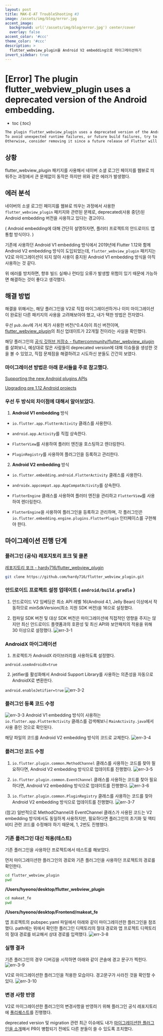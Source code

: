 ```yaml
---
layout: post
title: MAK-E-AT TroubleShooting #3
image: /assets/img/blog/error.jpg
accent_image: 
  background: url('/assets/img/blog/error.jpg') center/cover
  overlay: false
accent_color: '#ccc'
theme_color: '#ccc'
description: >
  flutter_webview_plugin을 Android V2 embedding으로 마이그레이션하기
invert_sidebar: true
---
```


# [Error] The plugin flutter_webview_plugin uses a deprecated version of the Android embedding.

* toc
{:toc}


```bash
The plugin flutter_webview_plugin uses a deprecated version of the Android embedding.
To avoid unexpected runtime failures, or future build failures, try to see if this plugin supports the Android V2 embedding.r
Otherwise, consider removing it since a future release of Flutter will remove these deprecated APIs.
```

## 상황

flutter_webview_plugin 패키지를 사용해서 네이버 소셜 로그인 페이지를 웹뷰로 띄워주는 과정에서 큰 문제없이 동작은 하지만 위와 같은 에러가 발생했다.


## 에러 분석

네이버의 소셜 로그인 페이지를 웹뷰로 띄우는 과정에서 사용한 `flutter_webview_plugin` 패키지와 관련된 문제로, deprecated(사용 중단)된 Android embedding 버전을 사용하고 있다는 경고이다. 

( Android embedding에 대해 간단히 설명하자면, 플러터 프로젝트의 안드로이드 앱 통합 방식이다. )

기존에 사용하던 Android V1 embedding 방식에서 2019년에 Flutter 1.12와 함께 Android V2 embedding 방식이 도입되었는데,
`flutter_webview_plugin` 패키지는 V2로 마이그레이션이 되지 않아 사용이 중지된 Android V1 embedding 방식을 아직 사용하는 것 같다.

위 에러를 방치하면, 향후 빌드 실패나 런타임 오류가 발생할 위험이 있기 때문에 가능하면 해결하는 것이 좋다고 생각했다.


## 해결 방법

해결을 위해서는, 해당 플러그인을 V2로 직접 마이그레이션하거나 이미 마이그레이션이 완료된 다른 패키지의 사용을 고려해보아야 했고, 내가 택한 방법은 전자였다.

우선 `pub.dev`에 가서 제가 사용한 버전(^0.4.0)이 최신 버전이며, [flutter_webview_plugin](https://pub.dev/packages/flutter_webview_plugin)의 최신 업데이트가 22개월 전이라는 사실을 확인했다.

해당 플러그인의 [공식 깃허브 저장소 - fluttercommunity/flutter_webview_plugin](https://github.com/fluttercommunity/flutter_webview_plugin)를 살펴보니, 예상대로 많은 사람들이 deprecated version에 대해 이슈들을 생성한 것을 볼 수 있었고, 직접 문제점을 해결하려고 시도하신 분들도 간간히 보였다. 


### 마이그레이션 방법은 아래 문서들을 주로 참고했다.

[Supporting the new Android plugins APIs](https://docs.flutter.dev/release/breaking-changes/plugin-api-migration)

[Upgrading pre 1.12 Android projects](https://github.com/flutter/flutter/wiki/Upgrading-pre-1.12-Android-projects)


### 우선 두 방식의 차이점에 대해서 알아보았다.

1. **Android V1 embedding** 방식

- `io.flutter.app.FlutterActivity` 클래스를 사용한다.

- `android.app.Activity`를 직접 상속한다.

- `FlutterView`를 사용하여 플러터 엔진을 호스팅하고 렌더링한다.

- `PluginRegistry`를 사용하여 플러그인을 등록하고 관리한다.
    
2. **Android V2 embedding** 방식

- `io.flutter.embedding.android.FlutterActivity` 클래스를 사용한다.

- `androidx.appcompat.app.AppCompatActivity`를 상속한다.

- `FlutterEngine` 클래스를 사용하여 플러터 엔진을 관리하고 `FlutterView`를 사용하여 렌더링한다.

- `FlutterEngine`을 사용하여 플러그인을 등록하고 관리하며, 각 플러그인은 `io.flutter.embedding.engine.plugins.FlutterPlugin` 인터페이스를 구현해야 한다.
    

## 마이그레이션 진행 단계

### 플러그인 (공식) 레포지토리 포크 및 클론

[레포지토리 포크 - hardy716/flutter_webview_plugin](https://github.com/hardy716/flutter_webview_plugin)

```bash
git clone https://github.com/hardy716/flutter_webview_plugin.git
```

### 안드로이드 프로젝트 설정 업데이트 ( `android/build.gradle` )

1. 안드로이드 V2 임베딩은 최소 API 레벨 16(Android 4.1, Jelly Bean) 이상에서 작동하므로 minSdkVersion(최소 지원 SDK 버전)을 16으로 설정했다.

2. 컴파일 SDK 버전 및 대상 SDK 버전은 마이그레이션에 직접적인 영향을 주지는 않지만 최신 안드로이드 플랫폼과의 호환성 및 최신 API와 보안패치의 적용을 위해 30 이상으로 설정했다.
![err-3-1](/assets/img/blog/err-3-1.png)


### AndroidX 마이그레이션

1. 프로젝트가 AndroidX 라이브러리를 사용하도록 설정했다.

`android.useAndroidX=true`

2. jetifier를 활성화해서 Android Support Library를 사용하는 의존성을 자동으로 AndroidX로 변환한다.

`android.enableJetifier=true`
![err-3-2](/assets/img/blog/err-3-2.png)


### 플러그인 등록 코드 수정

![err-3-3](/assets/img/blog/err-3-3.png)
Android V1 embedding 방식이 사용하는 `io.flutter.app.FlutterActivity` 클래스를 검색해보니 `MainActivity.java`에서 사용 중인 것으로 확인된다.

해당 파일의 코드를 Android V2 embedding 방식의 코드로 교체한다.
![err-3-4](/assets/img/blog/err-3-4.png)


### 플러그인 코드 수정

1. `io.flutter.plugin.common.MethodChannel` 클래스를 사용하는 코드를 찾아 필요하다면, Android V2 embedding 방식으로 업데이트를 진행했다.
![err-3-5](/assets/img/blog/err-3-5.png)

2. `io.flutter.plugin.common.EventChannel` 클래스를 사용하는 코드를 찾아 필요하다면, Android V2 embedding 방식으로 업데이트를 진행했다. 
![err-3-6](/assets/img/blog/err-3-6.png)

3. `io.flutter.plugin.common.PluginRegistry` 클래스를 사용하는 코드를 찾아 Android V2 embedding 방식으로 업데이트를 진행했다. 
![err-3-7](/assets/img/blog/err-3-7.png)


(참고) 일반적으로 MethodChannel과 EventChannel 클래스가 사용된 코드는 V2 embedding 방식에서도 동일하게 사용하지만, 필요하다면 플러그인의 초기화 및 액티비티 관련 코드를 수정해야 하기 때문에, 1, 2번도 진행했다.


### 기존 플러그인 대신 적용(테스트)

기존 플러그인을 사용하던 프로젝트에서 테스트를 해보았다.

먼저 마이그레이션한 플러그인의 경로와 기존 플러그인을 사용하던 프로젝트의 경로를 확인한다.

```bash
cd flutter_webview_plugin
pwd
```
**/Users/hyeono/desktop/flutter_webview_plugin**

```bash
cd makeat_fe
pwd
```
**/Users/hyeono/desktop/Frontend/makeat_fe**


앱 프로젝트의 pubspec.yaml 파일에서 아래와 같이 마이그레이션한 플러그인을 참조했다. path에는 위에서 확인한 플러그인 디렉토리의 절대 경로와 앱 프로젝트 디렉토리의 절대 경로를 비교해서 상대 경로를 입력했다.
![err-3-8](/assets/img/blog/err-3-8.png)


### 실행 결과

기존 플러그인의 경우 디버깅을 시작하면 아래와 같이 콘솔에 경고 문구가 찍힌다.
![err-3-9](/assets/img/blog/err-3-9.png)

V2로 마이그레이션한 플러그인을 적용한 모습이다. 경고문구가 사라진 것을 확인할 수 있다.
![err-3-10](/assets/img/blog/err-3-10.png)


### 변경 사항 반영 

V2로 마이그레이션한 플러그인의 변경사항을 반영하기 위해 플러그인 공식 레포지토리에 [풀리퀘스트](https://github.com/fluttercommunity/flutter_webview_plugin/pull/962#issue-1667425531)를 진행했다.

deprecated version 및 migration 관련 최근 이슈에도 내가 [마이그레이션한 플러그인을 소개](https://github.com/fluttercommunity/flutter_webview_plugin/issues/960)해서 PR이 병합되기 전에도 다른 분들이 쓸 수 있도록 조치했다.
